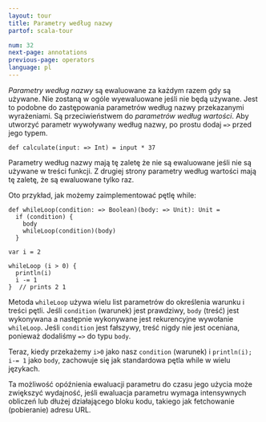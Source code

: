 ```yaml
---
layout: tour
title: Parametry według nazwy
partof: scala-tour

num: 32
next-page: annotations
previous-page: operators
language: pl
---
```


_Parametry według nazwy_ są ewaluowane za każdym razem gdy są używane. Nie zostaną w ogóle wyewaluowane jeśli nie będą używane. Jest to podobne do zastępowania parametrów według nazwy przekazanymi wyrażeniami. Są przeciwieństwem do _parametrów według wartości_. Aby utworzyć parametr wywoływany według nazwy, po prostu dodaj `=>` przed jego typem.

```tut
def calculate(input: => Int) = input * 37
```

Parametry według nazwy mają tę zaletę że nie są ewaluowane jeśli nie są używane w treści funkcji. Z drugiej strony parametry według wartości mają tę zaletę, że są ewaluowane tylko raz.

Oto przykład, jak możemy zaimplementować pętlę while:

```tut
def whileLoop(condition: => Boolean)(body: => Unit): Unit =
  if (condition) {
    body
    whileLoop(condition)(body)
  }

var i = 2

whileLoop (i > 0) {
  println(i)
  i -= 1
}  // prints 2 1
```

Metoda `whileLoop` używa wielu list parametrów do określenia warunku i treści pętli. Jeśli `condition` (warunek) jest prawdziwy, `body` (treść) jest wykonywana a następnie wykonywane jest rekurencyjne wywołanie `whileLoop`. Jeśli `condition` jest fałszywy, treść nigdy nie jest oceniana, ponieważ dodaliśmy `=>` do typu `body`.

Teraz, kiedy przekażemy `i>0` jako nasz `condition` (warunek) i `println(i); i-= 1` jako `body`, zachowuje się jak standardowa pętla while w wielu językach.

Ta możliwość opóźnienia ewaluacji parametru do czasu jego użycia może zwiększyć wydajność, jeśli ewaluacja parametru wymaga intensywnych obliczeń lub dłużej działającego bloku kodu, takiego jak fetchowanie (pobieranie) adresu URL.
